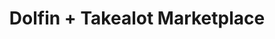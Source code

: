 ---
title: "Dolfin + Takealot Marketplace"
seoTitle: "Dolfin Takealot Integration"
seoDescription: "Integrate Dolfin and Takealot, and you'll be able to streamline your workflow, simplify the ordering process and save time - and money. Find out more about how a Dolfin Takealot Integration can help your business."
lead: "Let Stock2Shop send product inventory updates from Dolfin to the Takealot Marketplace. And if you are doing exclusively lead time orders, you can automate the raising of Takealot orders directly into Dolfin. Here’s how we can help you streamline your workflow."
type: "source-marketplace"
source: "dolfin"
marketplace: "takealot"
image: "/images/sap-shopify.png"
imageAlt: takealot logo
tags: []
---